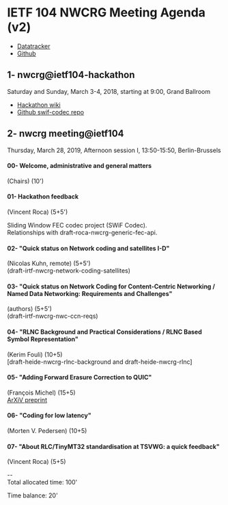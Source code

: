 # IETF 104 NWCRG Meeting Agenda (v2)

* [Datatracker](https://datatracker.ietf.org/rg/nwcrg/) 
* [Github](https://github.com/irtf-nwcrg/rg-materials/)


## 1- nwcrg@ietf104-hackathon

Saturday and Sunday, March 3-4, 2018, starting at 9:00, Grand Ballroom

* [Hackathon wiki](https://trac.ietf.org/trac/ietf/meeting/wiki/104hackathon)    
* [Github swif-codec repo](https://github.com/irtf-nwcrg/swif-codec)    


## 2- nwcrg meeting@ietf104

Thursday, March 28, 2019, Afternoon session I, 13:50-15:50, Berlin-Brussels

#### 00- Welcome, administrative and general matters
(Chairs) (10')

#### 01- Hackathon feedback
(Vincent Roca) (5+5')    

Sliding Window FEC codec project (SWiF Codec).    
Relationships with draft-roca-nwcrg-generic-fec-api.

#### 02- "Quick status on Network coding and satellites I-D"
(Nicolas Kuhn, remote) (5+5')    
(draft-irtf-nwcrg-network-coding-satellites)

#### 03- "Quick status on Network Coding for Content-Centric Networking / Named Data Networking: Requirements and Challenges"
(authors) (5+5')    
(draft-irtf-nwcrg-nwc-ccn-reqs)    

#### 04- "RLNC Background and Practical Considerations / RLNC Based Symbol Representation"
(Kerim Fouli) (10+5)    
[draft-heide-nwcrg-rlnc-background and draft-heide-nwcrg-rlnc]

#### 05- "Adding Forward Erasure Correction to QUIC"
(François Michel) (15+5)    
[ArXiV preprint](https://arxiv.org/pdf/1809.04822.pdf)

#### 06- "Coding for low latency" 
(Morten V. Pedersen) (10+5)

#### 07- "About RLC/TinyMT32 standardisation at TSVWG: a quick feedback"
(Vincent Roca) (5+5)


--    
Total allocated time: 100'

Time balance: 20'

